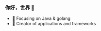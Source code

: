 <!-- <img align="right" src="https://github-readme-stats.vercel.app/api?username=onevcat&show_icons=true&icon_color=CE1D2D&text_color=718096&bg_color=ffffff&hide_title=true" /> -->

### 你好，世界 👋

- :orange_book: Focusing on Java & golang
- :hammer: Creator of applications and frameworks

